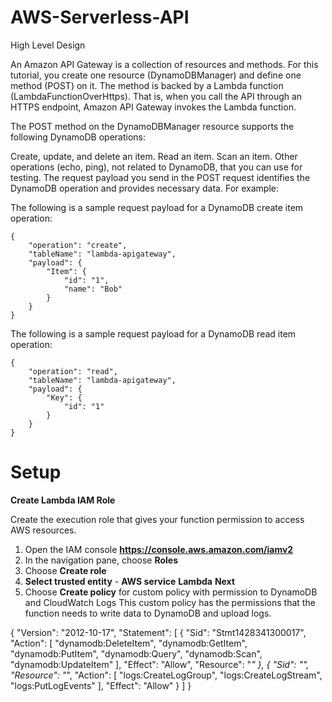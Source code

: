# AWS-Serverless-API

High Level Design

An Amazon API Gateway is a collection of resources and methods. For this tutorial, you create one resource (DynamoDBManager) and define one method (POST) on it. The method is backed by a Lambda function (LambdaFunctionOverHttps). That is, when you call the API through an HTTPS endpoint, Amazon API Gateway invokes the Lambda function.

The POST method on the DynamoDBManager resource supports the following DynamoDB operations:

Create, update, and delete an item.
Read an item.
Scan an item.
Other operations (echo, ping), not related to DynamoDB, that you can use for testing.
The request payload you send in the POST request identifies the DynamoDB operation and provides necessary data. For example:

The following is a sample request payload for a DynamoDB create item operation:

    {
        "operation": "create",
        "tableName": "lambda-apigateway",
        "payload": {
            "Item": {
                "id": "1",
                "name": "Bob"
            }
        }
    }

The following is a sample request payload for a DynamoDB read item operation:

    {
        "operation": "read",
        "tableName": "lambda-apigateway",
        "payload": {
            "Key": {
                "id": "1"
            }
        }
    }
    
# Setup

**Create Lambda IAM Role**

Create the execution role that gives your function permission to access AWS resources.

1. Open the IAM console **https://console.aws.amazon.com/iamv2**
2. In the navigation pane, choose **Roles**
3. Choose **Create role**
4. **Select trusted entity** - **AWS service** **Lambda** **Next**
5. Choose **Create policy** for custom policy with permission to DynamoDB and CloudWatch Logs
This custom policy has the permissions that the function needs to write data to DynamoDB and upload logs.

{
"Version": "2012-10-17",
"Statement": [
{
  "Sid": "Stmt1428341300017",
  "Action": [
    "dynamodb:DeleteItem",
    "dynamodb:GetItem",
    "dynamodb:PutItem",
    "dynamodb:Query",
    "dynamodb:Scan",
    "dynamodb:UpdateItem"
  ],
  "Effect": "Allow",
  "Resource": "*"
},
{
  "Sid": "",
  "Resource": "*",
  "Action": [
    "logs:CreateLogGroup",
    "logs:CreateLogStream",
    "logs:PutLogEvents"
  ],
  "Effect": "Allow"
}
]
}

